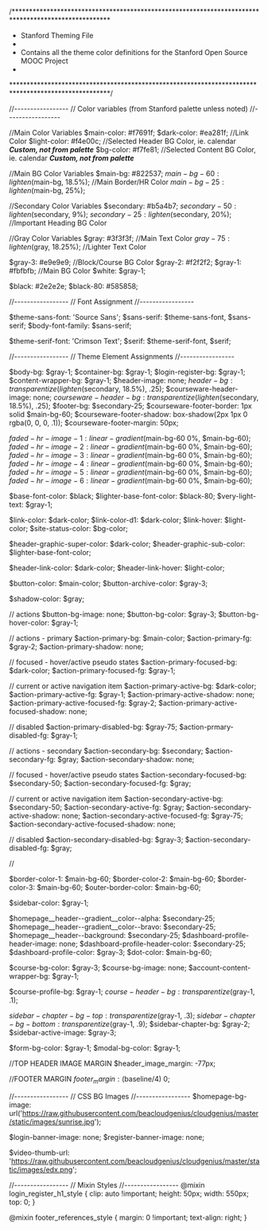/****************************************************************************************************
*   Stanford Theming File
*
*   Contains all the theme color definitions for the Stanford Open Source MOOC Project
*
****************************************************************************************************/

//-----------------
//  Color variables (from Stanford palette unless noted)
//-----------------

//Main Color Variables
$main-color: #f7691f;
$dark-color: #ea281f; //Link Color
$light-color: #f4e00c; //Selected Header BG Color, ie. calendar        ***Custom, not from palette***
$bg-color: #f7fe81; //Selected Content BG Color, ie. calendar          ***Custom, not from palette***

//Main BG Color Variables
$main-bg: #822537;
$main-bg-60: lighten($main-bg, 18.5%); //Main Border/HR Color
$main-bg-25: lighten($main-bg, 25%); 

//Secondary Color Variables
$secondary: #b5a4b7;
$secondary-50: lighten($secondary, 9%);
$secondary-25: lighten($secondary, 20%); //Important Heading BG Color 

//Gray Color Variables
$gray: #3f3f3f; //Main Text Color
$gray-75: lighten($gray, 18.25%); //Lighter Text Color

$gray-3: #e9e9e9; //Block/Course BG Color
$gray-2: #f2f2f2;
$gray-1: #fbfbfb; //Main BG Color
$white: $gray-1;

$black: #2e2e2e;
$black-80: #585858;



//-----------------
//  Font Assignment
//-----------------

$theme-sans-font: 'Source Sans';
$sans-serif: $theme-sans-font, $sans-serif;
$body-font-family: $sans-serif;

$theme-serif-font: 'Crimson Text';
$serif: $theme-serif-font, $serif;




//-----------------
//  Theme Element Assignments
//-----------------

$body-bg: $gray-1;
$container-bg: $gray-1;
$login-register-bg: $gray-1;
$content-wrapper-bg: $gray-1;
$header-image: none;
$header-bg: transparentize(lighten($secondary, 18.5%), .25);
$courseware-header-image: none;
$courseware-header-bg: transparentize(lighten($secondary, 18.5%), .25);
$footer-bg: $secondary-25;
$courseware-footer-border: 1px solid $main-bg-60;
$courseware-footer-shadow: box-shadow(2px 1px 0 rgba(0, 0, 0, .1));
$courseware-footer-margin: 50px;

$faded-hr-image-1: linear-gradient($main-bg-60 0%, $main-bg-60);
$faded-hr-image-2: linear-gradient($main-bg-60 0%, $main-bg-60);
$faded-hr-image-3: linear-gradient($main-bg-60 0%, $main-bg-60);
$faded-hr-image-4: linear-gradient($main-bg-60 0%, $main-bg-60);
$faded-hr-image-5: linear-gradient($main-bg-60 0%, $main-bg-60);
$faded-hr-image-6: linear-gradient($main-bg-60 0%, $main-bg-60);

$base-font-color: $black;
$lighter-base-font-color: $black-80;
$very-light-text: $gray-1;

$link-color: $dark-color;
$link-color-d1: $dark-color;
$link-hover: $light-color;
$site-status-color: $bg-color;

$header-graphic-super-color: $dark-color;
$header-graphic-sub-color: $lighter-base-font-color;

$header-link-color: $dark-color;
$header-link-hover: $light-color;

$button-color: $main-color;
$button-archive-color: $gray-3;

$shadow-color: $gray;

// actions
$button-bg-image: none;
$button-bg-color: $gray-3;
$button-bg-hover-color: $gray-1;

// actions - primary
$action-primary-bg: $main-color;
$action-primary-fg: $gray-2;
$action-primary-shadow: none;

// focused - hover/active pseudo states
$action-primary-focused-bg: $dark-color;
$action-primary-focused-fg: $gray-1;

// current or active navigation item
$action-primary-active-bg: $dark-color;
$action-primary-active-fg: $gray-1;
$action-primary-active-shadow: none;
$action-primary-active-focused-fg: $gray-2;
$action-primary-active-focused-shadow: none;

// disabled
$action-primary-disabled-bg: $gray-75;
$action-prmary-disabled-fg: $gray-1;



// actions - secondary
$action-secondary-bg: $secondary;
$action-secondary-fg: $gray;
$action-secondary-shadow: none;

// focused - hover/active pseudo states
$action-secondary-focused-bg: $secondary-50;
$action-secondary-focused-fg: $gray;

// current or active navigation item
$action-secondary-active-bg: $secondary-50;
$action-secondary-active-fg: $gray;
$action-secondary-active-shadow: none;
$action-secondary-active-focused-fg: $gray-75;
$action-secondary-active-focused-shadow: none;

// disabled
$action-secondary-disabled-bg: $gray-3;
$action-secondary-disabled-fg: $gray;

//

$border-color-1: $main-bg-60;
$border-color-2: $main-bg-60;
$border-color-3: $main-bg-60;
$outer-border-color: $main-bg-60;

$sidebar-color: $gray-1;

$homepage__header--gradient__color--alpha: $secondary-25;
$homepage__header--gradient__color--bravo: $secondary-25;
$homepage__header--background: $secondary-25;
$dashboard-profile-header-image: none;
$dashboard-profile-header-color: $secondary-25;
$dashboard-profile-color: $gray-3;
$dot-color: $main-bg-60;

$course-bg-color: $gray-3;
$course-bg-image: none;
$account-content-wrapper-bg: $gray-1;

$course-profile-bg: $gray-1;
$course-header-bg: transparentize($gray-1, .1);

$sidebar-chapter-bg-top: transparentize($gray-1, .3);
$sidebar-chapter-bg-bottom: transparentize($gray-1, .9);
$sidebar-chapter-bg: $gray-2;
$sidebar-active-image: $gray-3;

$form-bg-color: $gray-1;
$modal-bg-color: $gray-1;

//TOP HEADER IMAGE MARGIN
$header_image_margin: -77px;

//FOOTER MARGIN
$footer_margin: ($baseline/4) 0;

//-----------------
//  CSS BG Images
//-----------------
$homepage-bg-image: url('https://raw.githubusercontent.com/beacloudgenius/cloudgenius/master/static/images/sunrise.jpg');

$login-banner-image: none;
$register-banner-image: none;

$video-thumb-url: 'https://raw.githubusercontent.com/beacloudgenius/cloudgenius/master/static/images/edx.png';

//-----------------
//  Mixin Styles
//-----------------
@mixin login_register_h1_style {
    clip: auto !important;
    height: 50px;
    width: 550px;
    top: 0;
}

@mixin footer_references_style {
    margin: 0 !important;
    text-align: right;
}
